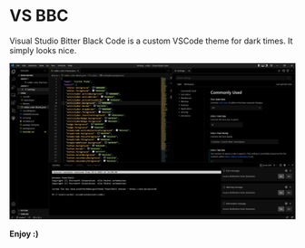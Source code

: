 # VS BBC 
Visual Studio Bitter Black Code is a custom VSCode theme for dark times. It simply looks nice.  

![](preview.png)  

**Enjoy :)**
